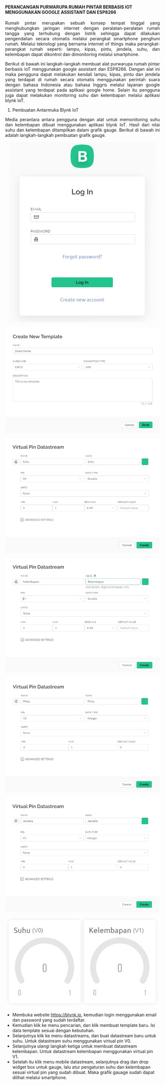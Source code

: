 #### PERANCANGAN PURWARUPA RUMAH PINTAR BERBASIS IOT MENGGUNAKAN GOOGLE ASSISTANT DAN ESP8266

<p align="justify">Rumah pintar merupakan sebuah konsep tempat tinggal yang menghubungkan jaringan internet dengan peralatan-peralatan rumah tangga yang terhubung dengan listrik sehingga dapat dilakukan pengendalian secara otomatis melalui perangkat smartphone penghuni rumah. Melalui teknologi yang bernama internet of things maka perangkat-perangkat rumah seperti: lampu, kipas, pintu, jendela, suhu, dan kelembapan dapat dikontrol dan dimonitoring melalui smartphone.</p>

<p align="justify">Berikut di bawah ini langkah-langkah membuat alat purwarupa rumah pintar berbasis IoT menggunakan google assistant dan ESP8266. Dengan alat ini maka pengguna dapat melakukan kendali lampu, kipas, pintu dan jendela yang terdapat di rumah secara otomatis menggunakan perintah suara dengan bahasa Indonesia atau bahasa Inggris melalui layanan google assistant yang terdapat pada aplikasi google home. Selain itu pengguna juga dapat melakukan monitoring suhu dan kelembapan melalui aplikasi blynk IoT.</p>

1. Pembuatan Antarmuka Blynk IoT
<p align="justify">Media perantara antara pengguna dengan alat untuk memonitoring suhu dan kelembapan dibuat menggunakan aplikasi blynk IoT. Hasil dari nilai suhu dan kelembapan ditampilkan dalam grafik gauge. Berikut di bawah ini adalah langkah-langkah pembuatan grafik gauge.</p>

<p align="center">
  <img
    src="https://raw.githubusercontent.com/hasptn/smarthome/main/Dokumentasi/Pembuatan%20Aplikasi%20Blynk%20IoT/1.jpg"
  >
</p>

<p align="center">
  <img 
    src="https://github.com/hasptn/smarthome/blob/main/Dokumentasi/Pembuatan%20Aplikasi%20Blynk%20IoT/2.jpg"
  >
</p>

<p align="center">
  <img 
    src="https://github.com/hasptn/smarthome/blob/main/Dokumentasi/Pembuatan%20Aplikasi%20Blynk%20IoT/3.jpg"
  >
</p>

<p align="center">
  <img 
    src="https://github.com/hasptn/smarthome/blob/main/Dokumentasi/Pembuatan%20Aplikasi%20Blynk%20IoT/4.jpg"
  >
</p>

<p align="center">
  <img 
    src="https://github.com/hasptn/smarthome/blob/main/Dokumentasi/Pembuatan%20Aplikasi%20Blynk%20IoT/5.jpg"
  >
</p>

<p align="center">
  <img 
    src="https://github.com/hasptn/smarthome/blob/main/Dokumentasi/Pembuatan%20Aplikasi%20Blynk%20IoT/6.jpg"
  >
</p>

<p align="center">
  <img 
    src="https://github.com/hasptn/smarthome/blob/main/Dokumentasi/Pembuatan%20Aplikasi%20Blynk%20IoT/7.jpg"
  >
</p>

* Membuka website https://blynk.io, kemudian login menggunakan email dan password yang sudah terdaftar.
* Kemudian klik ke menu pencarian, dan klik membuat template baru. Isi data template sesuai dengan kebutuhan.
* Selanjutnya klik ke menu datastreams, dan buat datastream baru untuk suhu. Untuk datastream suhu menggunakan virtual pin V0.
* Selanjutnya ulangi langkah ketiga untuk membuat datastream kelembapan. Untuk datastream kelembapan menggunakan virtual pin V1.
* Setelah itu klik menu mobile datastream, selanjutnya drag dan drop widget box untuk gauge, lalu atur pengaturan suhu dan kelembapan sesuai virtual pin yang sudah dibuat. Maka grafik gauage sudah dapat dilihat melalui smartphone.

